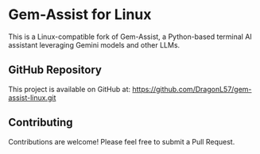 # Gem-Assist for Linux

This is a Linux-compatible fork of Gem-Assist, a Python-based terminal AI assistant leveraging Gemini models and other LLMs.

## GitHub Repository

This project is available on GitHub at: https://github.com/DragonL57/gem-assist-linux.git

## Contributing

Contributions are welcome! Please feel free to submit a Pull Request.
